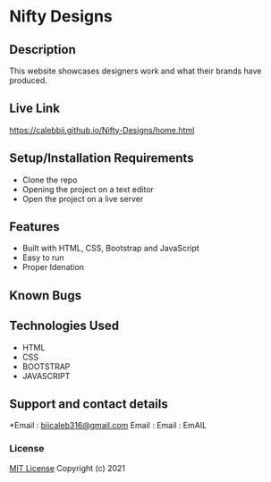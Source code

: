 # Nifty Designs

## Description
This website showcases designers work and what their brands have produced.
## Live Link
https://calebbii.github.io/Nifty-Designs/home.html

## Setup/Installation Requirements
* Clone the repo
* Opening the project on a text editor
* Open the project on a live server
## Features
* Built with HTML, CSS, Bootstrap and JavaScript
* Easy to run
* Proper Idenation

## Known Bugs

## Technologies Used
* HTML
* CSS
* BOOTSTRAP
* JAVASCRIPT
## Support and contact details
*Email : biicaleb316@gmail.com
Email :
Email :
EmAIL
### License
[MIT License](https://github.com/Calebbii/Nifty-Designs/blob/master/LICENSE)
Copyright (c) 2021 
